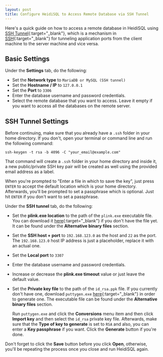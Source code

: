 ```yaml
---
layout: post
title: Configure HeidiSQL to Access Remote Database via SSH Tunnel
---
```


Here's a quick guide on how to access a remote database in HeidiSQL using [SSH Tunnel](https://www.ssh.com/ssh/tunneling/example){:target="_blank"}, which is a mechanism in [SSH](https://www.ssh.com/ssh/){:target="_blank"} for tunneling application ports from the client machine to the server machine and vice versa.

## Basic Settings

Under the **Settings** tab, do the following:

 - Set the **Network type** to `MariaDB or MySQL (SSH tunnel)`
 - Set the **Hostname / IP** to `127.0.0.1`
 - Set the **Port** to `3306`
 - Enter the database username and password credentials.
 - Select the remote database that you want to access. Leave it empty if you want to access all the databases on the remote server.

## SSH Tunnel Settings

Before continuing, make sure that you already have a `.ssh` folder in your home directory. If you don't, open your terminal or command line and run the following command:

```
ssh-keygen -t rsa -b 4096 -C "your_email@example.com"
```

That command will create a `.ssh` folder in your home directory and inside it, a new public/private SSH key pair will be created as well using the provided email address as a label.

When you're prompted to "Enter a file in which to save the key", just press `ENTER` to accept the default location which is your home directory. Afterwards, you'll be prompted to set a passphrase which is optional. Just hit `ENTER` if you don't want to set a passphrase.

Under the **SSH tunnel** tab, do the following:

- Set the **plink.exe location** to the path of the `plink.exe` executable file. You can download it [here](https://www.chiark.greenend.org.uk/~sgtatham/putty/latest.html){:target="_blank"} if you don't have the file yet. It can be found under the **Alternative binary files** section.
- Set the **SSH host + port** to `192.168.123.0` as the host and `22` as the port. The `192.168.123.0` host IP address is just a placeholder, replace it with an actual one.
- Set the **Local port** to `3307`
- Enter the database username and password credentials.
- Increase or decrease the **plink.exe timeout** value or just leave the default value.
- Set the **Private key file** to the path of the `id_rsa.ppk` file. If you currently don't have one, download `puttygen.exe` [here](https://www.chiark.greenend.org.uk/~sgtatham/putty/latest.html){:target="_blank"} in order to generate one. The executable file can be found under the **Alternative binary files** section.

  Run `puttygen.exe` and click the **Conversions** menu item and then click **Import key** and then select the `id_rsa` private key file. Afterwards, make sure that the **Type of key to generate** is set to `RSA` and also, you can enter a **Key passphrase** if you want. Click the **Generate** button if you're done.

Don't forget to click the **Save** button before you click **Open**, otherwise, you'll be repeating the process once you close and run HeidiSQL again.